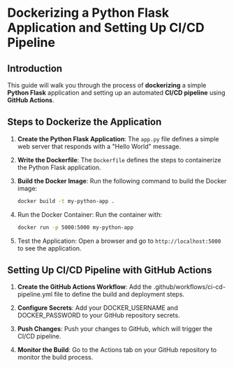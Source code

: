# Dockerizing a Python Flask Application and Setting Up CI/CD Pipeline

## Introduction
This guide will walk you through the process of **dockerizing** a simple **Python Flask** application and setting up an automated **CI/CD pipeline** using **GitHub Actions**.

## Steps to Dockerize the Application

1. **Create the Python Flask Application**:
   The `app.py` file defines a simple web server that responds with a "Hello World" message.

2. **Write the Dockerfile**:
   The `Dockerfile` defines the steps to containerize the Python Flask application.

3. **Build the Docker Image**:
   Run the following command to build the Docker image:

   ```bash
   docker build -t my-python-app .

4. Run the Docker Container: Run the container with:

    ```bash
    docker run -p 5000:5000 my-python-app
    ```

5. Test the Application: Open a browser and go to `http://localhost:5000` to see the application.

## Setting Up CI/CD Pipeline with GitHub Actions

1. **Create the GitHub Actions Workflow**: Add the .github/workflows/ci-cd-pipeline.yml file to define the build and deployment steps.

2. **Configure Secrets**: Add your DOCKER_USERNAME and DOCKER_PASSWORD to your GitHub repository secrets.

3. **Push Changes**: Push your changes to GitHub, which will trigger the CI/CD pipeline.

4. **Monitor the Build**: Go to the Actions tab on your GitHub repository to monitor the build process.